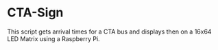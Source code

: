 # CTA-Sign

This script gets arrival times for a CTA bus and displays then on a 16x64 LED Matrix using a Raspberry Pi.
